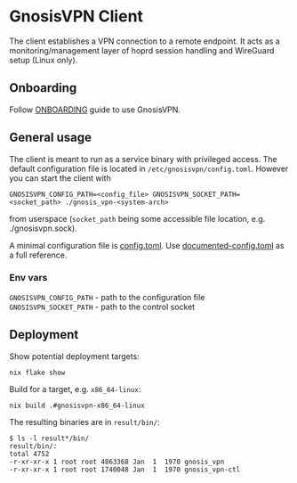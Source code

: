 # GnosisVPN Client

The client establishes a VPN connection to a remote endpoint.
It acts as a monitoring/management layer of hoprd session handling and WireGuard setup (Linux only).

## Onboarding

Follow [ONBOARDING](./ONBOARDING.md) guide to use GnosisVPN.

## General usage

The client is meant to run as a service binary with privileged access.
The default configuration file is located in `/etc/gnosisvpn/config.toml`.
However you can start the client with

`GNOSISVPN_CONFIG_PATH=<config_file> GNOSISVPN_SOCKET_PATH=<socket_path> ./gnosis_vpn-<system-arch>`

from userspace (`socket_path` being some accessible file location, e.g. ./gnosisvpn.sock).

A minimal configuration file is [config.toml](./config.toml).
Use [documented-config.toml](./documented-config.toml) as a full reference.

### Env vars

`GNOSISVPN_CONFIG_PATH` - path to the configuration file
`GNOSISVPN_SOCKET_PATH` - path to the control socket

## Deployment

Show potential deployment targets:

`nix flake show`

Build for a target, e.g. `x86_64-linux`:

`nix build .#gnosisvpn-x86_64-linux`

The resulting binaries are in `result/bin/`:

```
$ ls -l result*/bin/
result/bin/:
total 4752
-r-xr-xr-x 1 root root 4863368 Jan  1  1970 gnosis_vpn
-r-xr-xr-x 1 root root 1740048 Jan  1  1970 gnosis_vpn-ctl
```
